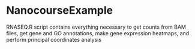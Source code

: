 # NanocourseExample
RNASEQ.R script contains everything necessary to get counts from BAM files, get gene and GO annotations, make gene expression heatmaps, and perform principal coordinates analysis
